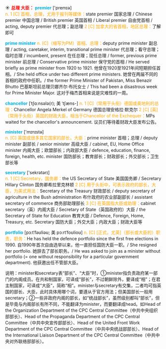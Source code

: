 ☀ <font color="red">**总理 大臣：**</font>
<font color="sky blue">**premier**</font> ['premɪə]  
<font color="orange">n. 1 [C] 首相，总理，尤用于报刊等媒体：</font>state premier 国家总理 / Chinese premier 中国总理 / British premier 英国首相 / Liberal premier 自由党首相 / acting, deputy premier 代总理；副总理 <font color="orange">2 [C] 加拿大的省首相，地区总理：</font>了解即可
           
<font color="sky blue">**prime minister**</font>
<font color="orange">n. [C]（缩写为PM）首相、总理：</font>deputy prime minister 副总理 / acting, caretaker, interim, transitional prime minister 代总理；看守总理；临时总理 / incumbent, present 在任总理；现任总理 / former, previous prime minister 前总理 / Conservative prime minister 保守党的首相 / He served briefly as prime minister from 1920 to 1921. 他曾在1920至1921年间短期担任首相。/ She held office under two different prime ministers. 她曾在两届不同的首相的政府中任职。/ the former Prime Minister of Pakistan, Miss Benazir Bhutto 巴基斯坦前总理贝娜齐尔·布托女士 / This had been a disastrous week for Prime Minister Major. 这对于梅杰首相来说是灾难性的一周。
           
<font color="sky blue">**chancellor**</font> [ˈtʃɑ:nsələ(r); 美 ˈtʃæns-]
<font color="orange">n. 1 [C]（常用于头衔）德国或奥地利的总理：</font>Chancellor Angela Merkel of Germany 德国总理安格拉·默克尔 <font color="orange">2 [C] [英]（常用于头衔）英国的财政大臣，相当于Chancellor of the Exchequer：</font>MPs waited for the chancellor's announcement. 议员们等待着财政大臣发布公告。

<font color="sky blue">**minister**</font> ['mɪnɪstə]  
<font color="orange">n. [C] 英国或很多其它国家的部长，大臣：</font>prime minister 首相；总理 / deputy minister 副部长 / senior minister 高级大臣 / cabinet, EU, Home Office minister 内阁大臣；欧盟部长；内政部大臣 / defence, education, finance, foreign, health, etc. minister 国防部长；教育部长；财政部长；外交部长；卫生部长等
           
<font color="sky blue">**secretary**</font> ['sekrətərɪ]  
<font color="orange">n. 1 [C] Secretary，国务卿：</font>the US Secretary of State 美国国务卿 / Secretary Hillary Clinton 国务卿希拉里克林顿 <font color="orange">2 [C] 用于头衔中，可表示政府的部长，大臣，为美式用法：</font>Secretary of the Treasury 财政部长 / deputy secretary of agriculture in the Bush administration 布什政府的农业部副部长 / assistant secretary of commerce 商务部助理部长 <font color="orange">3 [C] 在英国指大臣或助理：</font>cabinet secretary（英）内阁大臣 / Secretary of State（英国政府的）大臣 / the Secretary of State for Education 教育大臣 / Defence, Foreign, Home, Treasury, etc. Secretary 国防大臣；外交大臣；内政大臣；财政大臣等

<font color="sky blue">**portfolio**</font> [pɔ:tˈfəʊliəʊ; 美 pɔ:rtˈfoʊlioʊ]
<font color="orange">n. [C] [正式，尤英]（部长或大臣的）职责，职务：</font>He has held the defence portfolio since the first free elections in 1990. 自1990年首次自由选举以来，他一直担任国防大臣一职。/ She resigned her portfolio. 她辞去了部长职务。/ He was asked to join as a minister without portfolio (= one without responsibility for a particular government department). 他获邀出任不管部大臣。

说明：minister和secretary表“部长”、“大臣”时，①minister指负责政府某一部门的内阁成员。在共和制国家，可译成“部长”，不过朝鲜除外，要译成“相”；在君主制国家，可译成“大臣”，简称“相”。minister与secretary有交集，二者均可指英国的部长、大臣，此时具体用哪个词，要遵从于官方用法；但美国部长一般用secretary；②一些非政府内阁的部长，如“统战部长”，虽然级别都叫“部长”，但是毕竟与内阁部长有所不同，不能翻译为minister，而要翻译成head。如Head of the Organization Department of the CPC Central Committee（中共中央组织部部长）、Head of the Propaganda Department of the CPC Central Committee（中共中央宣传部部长）、Head of the United Front Work Department of the CPC Central Committee（中共中央统战部部长）、Head of the International Liaison Department of the CPC Central Committee（中共中央对外联络部部长）。




